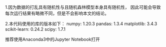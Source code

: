 1.因为数据的打乱具有随机性与且随机森林模型本身具有随机性，
因此可能会导致每次运行结果有略微不同，但是不会影响本文的结论。

2.本代码使用的库的版本如下：
numpy: 1.20.3
pandas: 1.3.4
matplotlib: 3.4.3
scikit-learn: 0.24.2
scipy: 1.7.1

推荐使用Anaconda3中的Jupyter Notebook打开